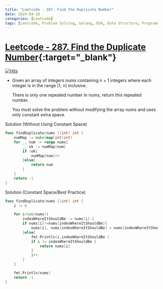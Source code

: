 ```yaml
---
title: "Leetcode - 287. Find the Duplicate Number"
date: 2024-04-18
categories: [Leetcode]
tags: [Leetcode, Problem Solving, Golang, DSA, Data Structure, Programming, Algorithm]
---
```



# [Leetcode - 287. Find the Duplicate Number](https://leetcode.com/problems/find-the-duplicate-number/description/){:target="_blank"}
[![Hits](https://hits.sh/mokhlesurr031.github.io/posts/leetcode-find-the-duplicate-number.svg)](https://hits.sh/mokhlesurr031.github.io/posts/leetcode-find-the-duplicate-number/)


- Given an array of integers nums containing n + 1 integers where each integer is in the range [1, n] inclusive.

  There is only one repeated number in nums, return this repeated number.

  You must solve the problem without modifying the array nums and uses only constant extra space.


Solution (Without Using Constant Space)

```go
func findDuplicate(nums []int) int {
    numMap := make(map[int]int)
    for _, num := range nums{
        _, ok := numMap[num]
        if !ok{
            numMap[num]++
        }else{
            return num
        }
    }
    return -1  
}
```

Solution (Constant Space/Best Practice)

```go
func findDuplicate(nums []int) int {
    i := 0

    for i<len(nums){
        indexWhereItShouldBe := nums[i]-1
        if nums[i]!=nums[indexWhereItShouldBe]{
            nums[i], nums[indexWhereItShouldBe] = nums[indexWhereItShouldBe], nums[i]
        }else{
            fmt.Println(i,indexWhereItShouldBe )
            if i != indexWhereItShouldBe {
                return nums[i]
            }
            i++
        }
    }

    fmt.Println(nums)
    return -1
}
```